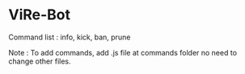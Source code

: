 # ViRe-Bot

Command list : info, kick, ban, prune

Note : To add commands, add .js file at commands folder no need to change other files.
